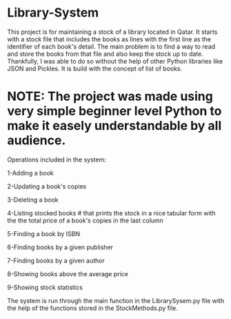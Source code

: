 # Library-System
This project is for maintaining a stock of a library located in Qatar. It starts with a stock file that includes the books as lines with the first line as the identifier of each book's detail. The main problem is to find a way to read and store the books from that file and also keep the stock up to date. Thankfully, I was able to do so without the help of other Python libraries like JSON and Pickles. It is build with the concept of list of books.

# NOTE: The project was made using very simple beginner level Python to make it easely understandable by all audience.

Operations included in the system:

1-Adding a book

2-Updating a book's copies

3-Deleting a book

4-Listing stocked books # that prints the stock in a nice tabular form with the the total price of a book's copies in the last column

5-Finding a book by ISBN

6-Finding books by a given publisher

7-Finding books by a given author

8-Showing books above the average price

9-Showing stock statistics 

The system is run through the main function in the LibrarySysem.py file with the help of the functions stored in the StockMethods.py file.

